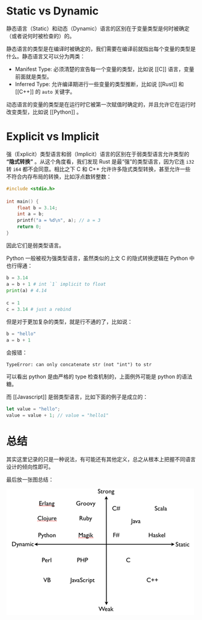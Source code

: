 # Static vs Dynamic

静态语言（Static）和动态（Dynamic）语言的区别在于变量类型是何时被确定（或者说何时被检查的）的。

静态语言的类型是在编译时被确定的，我们需要在编译前就指出每个变量的类型是什么。静态语言又可以分为两类：

- Manifest Type: 必须清楚的宣告每一个变量的类型，比如说 [[C]] 语言，变量前面就是类型。
- Inferred Type: 允许编译期进行一些变量的类型推断，比如说 [[Rust]] 和 [[C++]] 的 `auto` 关键字。

动态语言的变量的类型是在运行时它被第一次赋值时确定的，并且允许它在运行时改变类型，比如说 [[Python]] 。

# Explicit vs Implicit

强（Explicit）类型语言和弱（Implicit）语言的区别在于弱类型语言允许类型的 **“隐式转换”** 。从这个角度看，我们发现 Rust 是最“强”的类型语言，因为它连 `i32` 转 `i64` 都不会同意。相比之下 C 和 C++ 允许许多隐式类型转换，甚至允许一些不符合内存布局的转换，比如浮点数转整数：

``` c
#include <stdio.h>

int main() {
    float b = 3.14;
    int a = b;
    printf("a = %d\n", a); // a = 3
    return 0;
}
```

因此它们是弱类型语言。

Python 一般被视为强类型语言，虽然类似的上文 C 的隐式转换逻辑在 Python 中也行得通：

``` python
b = 3.14
a = b + 1 # int `1` implicit to float
print(a) # 4.14

c = 1
c = 3.14 # just a rebind
```

但是对于更加复杂的类型，就是行不通的了，比如说：

``` python
b = "hello"
a = b + 1 
```

会报错：

``` text
TypeError: can only concatenate str (not "int") to str
```

可以看出 python 是由严格的 type 检查机制的，上面例外可能是 python 的语法糖。

而 [[Javascript]] 是弱类型语言，比如下面的例子是成立的：

``` javascript
let value = "hello";
value = value + 1; // value = "hello1"
```

# 总结

其实这里记录的只是一种说法，有可能还有其他定义，总之从根本上把握不同语言设计的倾向性即可。

最后放一张图总结：

![](img/clipboard-20241026T162154.png)
